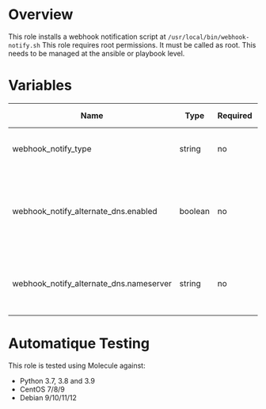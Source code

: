 # Overview
This role installs a webhook notification script at `/usr/local/bin/webhook-notify.sh`
This role requires root permissions. It must be called as root. This needs to be managed at the ansible or playbook level.



# Variables

| Name  | Type | Required | Default Value | Description |
| ----- | ---- | -------- | ------------- | ----------- |
| webhook_notify_type | string | no | `rocketchat` | The target service of the webhook |
| webhook_notify_alternate_dns.enabled | boolean | no | `false` | Use an alternate dns server. Useful when used to notify dns service status. |
| webhook_notify_alternate_dns.nameserver | string | no | `1.1.1.1` | The nameserver to use to query the hostname ip. |

# Automatique Testing

This role is tested using Molecule against:
- Python 3.7, 3.8 and 3.9
- CentOS 7/8/9
- Debian 9/10/11/12
